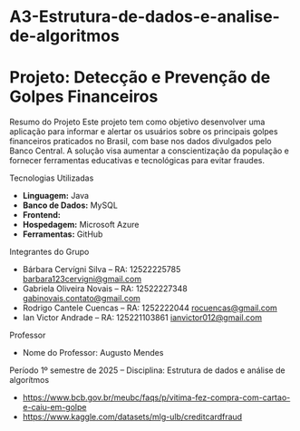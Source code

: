 # A3-Estrutura-de-dados-e-analise-de-algoritmos
# Projeto: Detecção e Prevenção de Golpes Financeiros

Resumo do Projeto
Este projeto tem como objetivo desenvolver uma aplicação para informar e alertar os usuários sobre os principais golpes financeiros praticados no Brasil, com base nos dados divulgados pelo Banco Central. A solução visa aumentar a conscientização da população e fornecer ferramentas educativas e tecnológicas para evitar fraudes.

 Tecnologias Utilizadas
- **Linguagem:** Java  
- **Banco de Dados:** MySQL 
- **Frontend:**
- **Hospedagem:** Microsoft Azure  
- **Ferramentas:** GitHub

Integrantes do Grupo
- Bárbara Cervígni Silva – RA: 12522225785 barbara123cervigni@gmail.com
- Gabriela Oliveira Novais – RA: 12522227348 gabinovais.contato@gmail.com
- Rodrigo Cantele Cuencas – RA:  1252222044 rocuencas@gmail.com
- Ian Victor Andrade – RA: 125221103861 ianvictor012@gmail.com

 Professor
- Nome do Professor: Augusto Mendes

Período
1º semestre de 2025 – Disciplina: Estrutura de dados e análise de algorítmos

- https://www.bcb.gov.br/meubc/faqs/p/vitima-fez-compra-com-cartao-e-caiu-em-golpe
- https://www.kaggle.com/datasets/mlg-ulb/creditcardfraud
